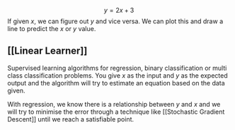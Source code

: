 $$y = 2x + 3$$
If given $x$, we can figure out $y$ and vice versa. We can plot this and draw a line to predict the $x$ or $y$ value.

## [[Linear Learner]]
Supervised learning algorithms for regression, binary classification or multi class classification problems. You give $x$ as the input and $y$ as the expected output and the algorithm will try to estimate an equation based on the data given.


With regression, we know there is a relationship between $y$ and $x$ and we will try to minimise the error through a technique like [[Stochastic Gradient Descent]] until we reach a satisfiable point.
